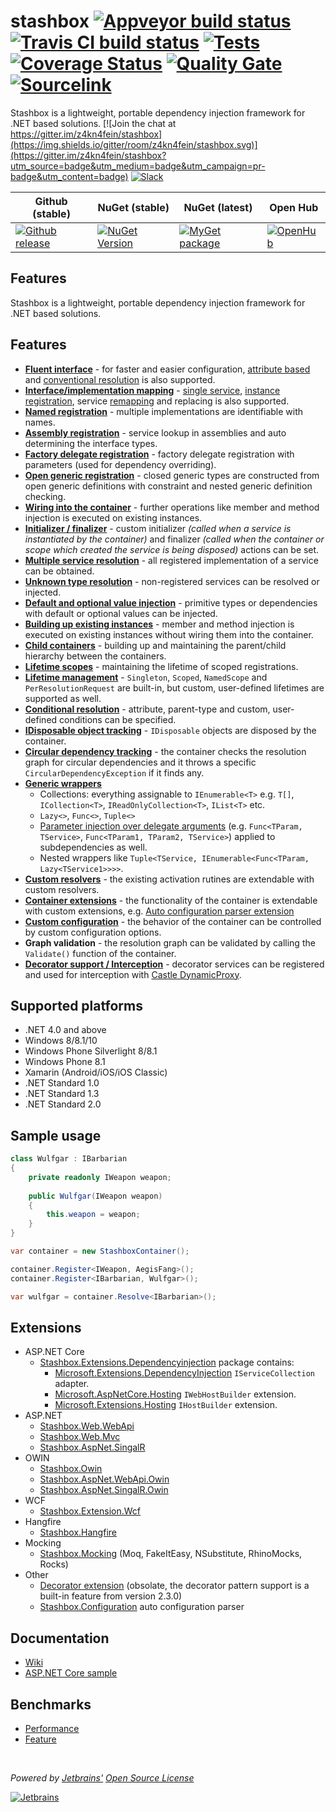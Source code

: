 # stashbox [![Appveyor build status](https://img.shields.io/appveyor/ci/pcsajtai/stashbox/master.svg?label=appveyor)](https://ci.appveyor.com/project/pcsajtai/stashbox/branch/master) [![Travis CI build status](https://img.shields.io/travis/z4kn4fein/stashbox/master.svg?label=travis)](https://travis-ci.org/z4kn4fein/stashbox) [![Tests](https://img.shields.io/appveyor/tests/pcsajtai/stashbox-0vuru/master.svg)](https://ci.appveyor.com/project/pcsajtai/stashbox-0vuru/build/tests) [![Coverage Status](https://img.shields.io/codecov/c/github/z4kn4fein/stashbox.svg)](https://codecov.io/gh/z4kn4fein/stashbox) [![Quality Gate](https://sonarcloud.io/api/project_badges/measure?project=stashbox&metric=alert_status)](https://sonarcloud.io/dashboard?id=stashbox) [![Sourcelink](https://img.shields.io/badge/sourcelink-enabled-brightgreen.svg)](https://github.com/dotnet/sourcelink)

Stashbox is a lightweight, portable dependency injection framework for .NET based solutions. [![Join the chat at https://gitter.im/z4kn4fein/stashbox](https://img.shields.io/gitter/room/z4kn4fein/stashbox.svg)](https://gitter.im/z4kn4fein/stashbox?utm_source=badge&utm_medium=badge&utm_campaign=pr-badge&utm_content=badge) [![Slack](https://img.shields.io/badge/chat-on%20slack-orange.svg?style=flat)](https://pcsajtai-dev-slack-in.herokuapp.com/)

Github (stable) | NuGet (stable) | NuGet (latest) | Open Hub 
--- | --- | --- | ---
[![Github release](https://img.shields.io/github/release/z4kn4fein/stashbox.svg)](https://github.com/z4kn4fein/stashbox/releases) | [![NuGet Version](https://buildstats.info/nuget/Stashbox)](https://www.nuget.org/packages/Stashbox/) | [![MyGet package](https://img.shields.io/nuget/vpre/Stashbox)](https://www.nuget.org/packages/Stashbox/) | [![OpenHub](https://www.openhub.net/p/stashbox/widgets/project_thin_badge?format=gif)](https://www.openhub.net/p/stashbox)

## Features

Stashbox is a lightweight, portable dependency injection framework for .NET based solutions.

## Features

- **[Fluent interface](https://github.com/z4kn4fein/stashbox/wiki/Fluent-registration-api)** - for faster and easier configuration, [attribute based](https://github.com/z4kn4fein/stashbox/wiki/Resolution-by-attributes) and [conventional resolution](https://github.com/z4kn4fein/stashbox/wiki/Conventional-resolution) is also supported.
 - **[Interface/implementation mapping](https://github.com/z4kn4fein/stashbox/wiki/Service-registration)** - [single service](https://github.com/z4kn4fein/stashbox/wiki/Service-registration#standard), [instance registration](https://github.com/z4kn4fein/stashbox/wiki/Service-registration#instance), service [remapping](https://github.com/z4kn4fein/stashbox/wiki/Service-registration#remap) and replacing is also supported.
 - **[Named registration](https://github.com/z4kn4fein/stashbox/wiki/Service-registration#named)** - multiple implementations are identifiable with names.
 - **[Assembly registration](https://github.com/z4kn4fein/stashbox/wiki/Assembly-registration)** - service lookup in assemblies and auto determining the interface types.
 - **[Factory delegate registration](https://github.com/z4kn4fein/stashbox/wiki/Factory-registration)** - factory delegate registration with parameters (used for dependency overriding). 
 - **[Open generic registration](https://github.com/z4kn4fein/stashbox/wiki/Generics)** - closed generic types are constructed from open generic definitions with constraint and nested generic definition checking.
 - **[Wiring into the container](https://github.com/z4kn4fein/stashbox/wiki/Service-registration#wireup)** - further operations like member and method injection is executed on existing instances.
 - **[Initializer / finalizer](https://github.com/z4kn4fein/stashbox/wiki/Scopes#cleanup-delegate)** - custom initializer *(called when a service is instantiated by the container)* and finalizer *(called when the container or scope which created the service is being disposed)* actions can be set.
 - **[Multiple service resolution](https://github.com/z4kn4fein/stashbox/wiki/Multi-resolution)** - all registered implementation of a service can be obtained.
 - **[Unknown type resolution](https://github.com/z4kn4fein/stashbox/wiki/Container-configuration#options-available)** - non-registered services can be resolved or injected.
 - **[Default and optional value injection](https://github.com/z4kn4fein/stashbox/wiki/Container-configuration#options-available)** - primitive types or dependencies with default or optional values can be injected.
 - **[Building up existing instances](https://github.com/z4kn4fein/stashbox/wiki/Service-resolution#buildup)** - member and method injection is executed on existing instances without wiring them into the container.
 - **[Child containers](https://github.com/z4kn4fein/stashbox/wiki/Scopes#child-scopes)** - building up and maintaining the parent/child hierarchy between the containers.
 - **[Lifetime scopes](https://github.com/z4kn4fein/stashbox/wiki/Scopes#lifetime-scope)** - maintaining the lifetime of scoped registrations.
 - **[Lifetime management](https://github.com/z4kn4fein/stashbox/wiki/Lifetimes)** - `Singleton`, `Scoped`, `NamedScope` and `PerResolutionRequest` are built-in, but custom, user-defined lifetimes are supported as well.
 - **[Conditional resolution](https://github.com/z4kn4fein/stashbox/wiki/Conditional-resolution)** - attribute, parent-type and custom, user-defined conditions can be specified.
 - **[IDisposable object tracking](https://github.com/z4kn4fein/stashbox/wiki/Scopes#disposal)** - `IDisposable` objects are disposed by the container.
 - **[Circular dependency tracking](https://github.com/z4kn4fein/stashbox/wiki/Container-configuration#options-available)** - the container checks the resolution graph for circular dependencies and it throws a specific `CircularDependencyException` if it finds any.
 - **[Generic wrappers](https://github.com/z4kn4fein/stashbox/wiki/Generic-wrappers)**
     - Collections: everything assignable to `IEnumerable<T>` e.g. `T[]`, `ICollection<T>`, `IReadOnlyCollection<T>`, `IList<T>` etc.
     - `Lazy<>`, `Func<>`, `Tuple<>`
     - [Parameter injection over delegate arguments](https://github.com/z4kn4fein/stashbox/wiki/Delegate-resolution) (e.g. `Func<TParam, TService>`, `Func<TParam1, TParam2, TService>`) applied to subdependencies as well.
     - Nested wrappers like `Tuple<TService, IEnumerable<Func<TParam, Lazy<TService1>>>>`.
 - **[Custom resolvers](https://github.com/z4kn4fein/stashbox/wiki/Resolvers)** - the existing activation rutines are extendable with custom resolvers.
 - **[Container extensions](https://github.com/z4kn4fein/stashbox/wiki/Extensions)** - the functionality of the container is extendable with custom extensions, e.g. [Auto configuration parser extension](https://github.com/z4kn4fein/stashbox-configuration-extension)
 - **[Custom configuration](https://github.com/z4kn4fein/stashbox/wiki/Container-configuration)** - the behavior of the container can be controlled by custom configuration options.
 - **Graph validation** - the resolution graph can be validated by calling the `Validate()` function of the container.
 - **[Decorator support / Interception](https://github.com/z4kn4fein/stashbox/wiki/Decorators)** - decorator services can be registered and used for interception with [Castle DynamicProxy](http://www.castleproject.org/projects/dynamicproxy).

## Supported platforms

 - .NET 4.0 and above
 - Windows 8/8.1/10
 - Windows Phone Silverlight 8/8.1
 - Windows Phone 8.1
 - Xamarin (Android/iOS/iOS Classic)
 - .NET Standard 1.0
 - .NET Standard 1.3
 - .NET Standard 2.0

## Sample usage
```c#
class Wulfgar : IBarbarian
{
    private readonly IWeapon weapon;
    
    public Wulfgar(IWeapon weapon)
    {
        this.weapon = weapon;
    }
}

var container = new StashboxContainer();

container.Register<IWeapon, AegisFang>();
container.Register<IBarbarian, Wulfgar>();

var wulfgar = container.Resolve<IBarbarian>();
```
## Extensions
- ASP.NET Core
    - [Stashbox.Extensions.Dependencyinjection](https://github.com/z4kn4fein/stashbox-extensions-dependencyinjection) package contains:
        - [Microsoft.Extensions.DependencyInjection](https://github.com/aspnet/Extensions/tree/master/src/DependencyInjection) `IServiceCollection` adapter.
        - [Microsoft.AspNetCore.Hosting](https://github.com/aspnet/AspNetCore/tree/master/src/Hosting) `IWebHostBuilder` extension.
        - [Microsoft.Extensions.Hosting](https://github.com/aspnet/Extensions) `IHostBuilder` extension.
- ASP.NET
    - [Stashbox.Web.WebApi](https://github.com/z4kn4fein/stashbox-web-webapi)
    - [Stashbox.Web.Mvc](https://github.com/z4kn4fein/stashbox-web-mvc)
    - [Stashbox.AspNet.SingalR](https://github.com/z4kn4fein/stashbox-signalr)
- OWIN
    - [Stashbox.Owin](https://github.com/z4kn4fein/stashbox-owin)
    - [Stashbox.AspNet.WebApi.Owin](https://github.com/z4kn4fein/stashbox-webapi-owin)
    - [Stashbox.AspNet.SingalR.Owin](https://github.com/z4kn4fein/stashbox-signalr-owin)
- WCF
    - [Stashbox.Extension.Wcf](https://github.com/devworker55/stashbox-extension-wcf)
- Hangfire
    - [Stashbox.Hangfire](https://github.com/z4kn4fein/stashbox-hangfire)
- Mocking
    - [Stashbox.Mocking](https://github.com/z4kn4fein/stashbox-mocking) (Moq, FakeItEasy, NSubstitute, RhinoMocks, Rocks)
- Other
    - [Decorator extension](https://github.com/z4kn4fein/stashbox-decoratorextension) (obsolate, the decorator pattern support is a built-in feature from version 2.3.0)
    - [Stashbox.Configuration](https://github.com/z4kn4fein/stashbox-configuration-extension) auto configuration parser

## Documentation
 - [Wiki](https://github.com/z4kn4fein/stashbox/wiki)
 - [ASP.NET Core sample](https://github.com/z4kn4fein/stashbox-extensions-dependencyinjection/tree/master/sample)
 
## Benchmarks
 - [Performance](https://github.com/danielpalme/IocPerformance)
 - [Feature](http://featuretests.apphb.com/DependencyInjection.html)

<br/>

*Powered by [Jetbrains'](https://www.jetbrains.com) [Open Source License](https://www.jetbrains.com/community/opensource)*

[![Jetbrains](https://cdn.rawgit.com/z4kn4fein/stashbox/master/img/jetbrains.svg)](https://www.jetbrains.com)

